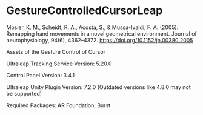 # GestureControlledCursorLeap

Mosier, K. M., Scheidt, R. A., Acosta, S., & Mussa-Ivaldi, F. A. (2005). Remapping hand movements in a novel geometrical environment. Journal of neurophysiology, 94(6), 4362–4372. https://doi.org/10.1152/jn.00380.2005

Assets of the Gesture Control of Cursor

Ultraleap Tracking Service Version: 5.20.0

Control Panel Version: 3.4.1

Ultraleap Unity Plugin Version: 7.2.0 (Outdated versions like 4.8.0 may not be supported)

Required Packages: AR Foundation, Burst
